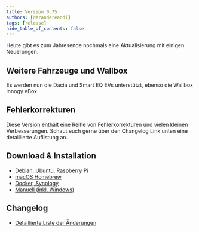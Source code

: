 ```yaml
---
title: Version 0.75
authors: [derandereandi]
tags: [release]
hide_table_of_contents: false
---
```

Heute gibt es zum Jahresende nochmals eine Aktualisierung mit einigen Neuerungen.

## Weitere Fahrzeuge und Wallbox

Es werden nun die Dacia und Smart EQ EVs unterstützt, ebenso die Wallbox Innogy eBox.

## Fehlerkorrekturen

Diese Version enthält eine Reihe von Fehlerkorrekturen und vielen kleinen Verbesserungen. Schaut euch gerne über den Changelog Link unten eine detaillierte Auflistung an.

## Download & Installation

- [Debian, Ubuntu, Raspberry Pi](/docs/installation/linux)
- [macOS Homebrew](/docs/installation/macos)
- [Docker, Synology](/docs/installation/docker)
- [Manuell (inkl. Windows)](/docs/installation/manual)

## Changelog

- [Detaillierte Liste der Änderungen](https://github.com/evcc-io/evcc/releases/tag/0.75)
